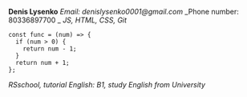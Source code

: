 **Denis Lysenko**
_Email: denislysenko0001@gmail.com_
_Phone number: 80336897700 _
_JS, HTML, CSS, Git_
```
const func = (num) => {  
  if (num > 0) {  
    return num - 1;  
  }
  return num + 1;  
};  

```
_RSschool, tutorial_
_English: B1, study English from University_
